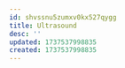```yaml
---
id: shvssnu5zumxv0kx527qygg
title: Ultrasound
desc: ''
updated: 1737537998835
created: 1737537998835
---
```

